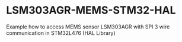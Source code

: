 # LSM303AGR-MEMS-STM32-HAL
Example how to access MEMS sensor LSM303AGR with SPI 3 wire communication in STM32L476 (HAL Library)
